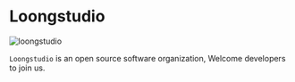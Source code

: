 # Loongstudio

![loongstudio](https://user-images.githubusercontent.com/40263163/193778395-1d43663a-0f98-4059-955f-67a7f165ef0d.png)

`Loongstudio` is an open source software organization, Welcome developers to join us.
